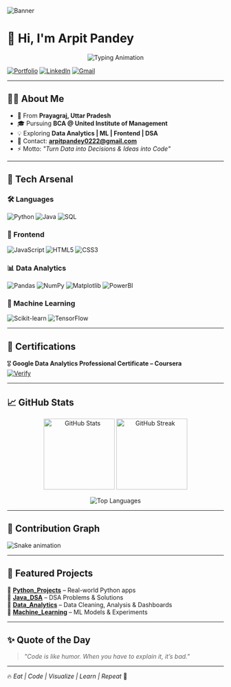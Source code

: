 <!-- Banner -->
![Banner](https://i.ibb.co/PrPLtks/coding-banner-dark.gif)

# 👋 Hi, I'm **Arpit Pandey**

<p align="center">
  <img src="https://readme-typing-svg.herokuapp.com?font=Fira+Code&size=25&pause=1000&color=00C2FF&center=true&vCenter=true&width=600&lines=Frontend+Developer;Data+Analyst;Machine+Learning+Explorer;DSA+Enthusiast;Problem+Solver+%7C+Lifelong+Learner" alt="Typing Animation" />
</p>

[![Portfolio](https://img.shields.io/badge/🌐-Portfolio-4CAF50?style=for-the-badge&logo=google-chrome&logoColor=white)](https://arpit0111.github.io/My_Portfolio/)
[![LinkedIn](https://img.shields.io/badge/💼-LinkedIn-0A66C2?style=for-the-badge&logo=linkedin&logoColor=white)](https://www.linkedin.com/in/arpit-pandey-901a2a271)
[![Gmail](https://img.shields.io/badge/-Email-D14836?style=for-the-badge&logo=gmail&logoColor=white)](mailto:arpitpandey0222@gmail.com)

---

## 👨‍💻 About Me  
- 📍 From **Prayagraj, Uttar Pradesh**  
- 🎓 Pursuing **BCA @ United Institute of Management**  
- 💡 Exploring **Data Analytics | ML | Frontend | DSA**  
- 📧 Contact: **arpitpandey0222@gmail.com**  
- ⚡ Motto: *"Turn Data into Decisions & Ideas into Code"*  

---

## 🚀 Tech Arsenal  

### 🛠 Languages  
![Python](https://img.shields.io/badge/-Python-3776AB?style=for-the-badge&logo=python&logoColor=white)
![Java](https://img.shields.io/badge/-Java-007396?style=for-the-badge&logo=java&logoColor=white)
![SQL](https://img.shields.io/badge/-SQL-4479A1?style=for-the-badge&logo=postgresql&logoColor=white)

### 🎨 Frontend  
![JavaScript](https://img.shields.io/badge/-JavaScript-F7DF1E?style=for-the-badge&logo=javascript&logoColor=black)
![HTML5](https://img.shields.io/badge/-HTML5-E34F26?style=for-the-badge&logo=html5&logoColor=white)
![CSS3](https://img.shields.io/badge/-CSS3-1572B6?style=for-the-badge&logo=css3&logoColor=white)

### 📊 Data Analytics  
![Pandas](https://img.shields.io/badge/-Pandas-150458?style=for-the-badge&logo=pandas&logoColor=white)
![NumPy](https://img.shields.io/badge/-NumPy-013243?style=for-the-badge&logo=numpy&logoColor=white)
![Matplotlib](https://img.shields.io/badge/-Matplotlib-11557c?style=for-the-badge&logo=plotly&logoColor=white)
![PowerBI](https://img.shields.io/badge/-PowerBI-F2C811?style=for-the-badge&logo=powerbi&logoColor=black)

### 🤖 Machine Learning  
![Scikit-learn](https://img.shields.io/badge/-Scikit--Learn-F7931E?style=for-the-badge&logo=scikit-learn&logoColor=white)
![TensorFlow](https://img.shields.io/badge/-TensorFlow-FF6F00?style=for-the-badge&logo=tensorflow&logoColor=white)

---

## 📜 Certifications  
🎖 **Google Data Analytics Professional Certificate – Coursera**  
[![Verify](https://img.shields.io/badge/-View_Certificate-0056D2?style=for-the-badge&logo=coursera&logoColor=white)](https://coursera.org/verify/professional-cert/V4Q4OGCIOKHP)

---

## 📈 GitHub Stats  

<p align="center">
  <img src="https://github-readme-stats.vercel.app/api?username=arpit0111&show_icons=true&theme=radical" alt="GitHub Stats" height="165"/>
  <img src="https://github-readme-streak-stats.herokuapp.com/?user=arpit0111&theme=radical" alt="GitHub Streak" height="165"/>
</p>

<p align="center">
  <img src="https://github-readme-stats.vercel.app/api/top-langs/?username=arpit0111&layout=compact&theme=radical" alt="Top Languages"/>
</p>

---

## 🐍 Contribution Graph  
![Snake animation](https://github.com/arpit0111/arpit0111/blob/output/github-contribution-grid-snake.svg)

---

## 📌 Featured Projects  
🔹 [**Python_Projects**](#) – Real-world Python apps  
🔹 [**Java_DSA**](#) – DSA Problems & Solutions  
🔹 [**Data_Analytics**](#) – Data Cleaning, Analysis & Dashboards  
🔹 [**Machine_Learning**](#) – ML Models & Experiments  

---

## ✨ Quote of the Day  
> *"Code is like humor. When you have to explain it, it’s bad."*  

---

🔥 *Eat | Code | Visualize | Learn | Repeat* 🚀
